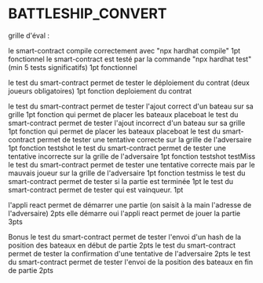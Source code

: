 # BATTLESHIP_CONVERT

grille d'éval :

le smart-contract compile correctement avec "npx hardhat compile" 1pt fonctionnel
le smart-contract est testé par la commande "npx hardhat test" (min 5 tests significatifs) 1pt fonctionnel

le test du smart-contract permet de tester le déploiement du contrat (deux joueurs obligatoires) 1pt fonction deploiement du contrat

le test du smart-contract permet de tester l'ajout correct d'un bateau sur sa grille 1pt fonction qui permet de placer les bateaux placeboat
le test du smart-contract permet de tester l'ajout incorrect d'un bateau sur sa grille 1pt fonction qui permet de placer les bateaux placeboat
le test du smart-contract permet de tester une tentative correcte sur la grille de l'adversaire 1pt fonction testshot
le test du smart-contract permet de tester une tentative incorrecte sur la grille de l'adversaire 1pt fonction testshot testMiss
le test du smart-contract permet de tester une tentative correcte mais par le mauvais joueur sur la grille de l'adversaire 1pt fonction testmiss
le test du smart-contract permet de tester si la partie est terminée 1pt
le test du smart-contract permet de tester qui est vainqueur. 1pt

l'appli react permet de démarrer une partie (on saisit à la main l'adresse de l'adversaire) 2pts elle démarre oui
l'appli react permet de jouer la partie 3pts

Bonus
le test du smart-contract permet de tester l'envoi d'un hash de la position des bateaux en début de partie 2pts
le test du smart-contract permet de tester la confirmation d'une tentative de l'adversaire 2pts
le test du smart-contract permet de tester l'envoi de la position des bateaux en fin de partie 2pts
